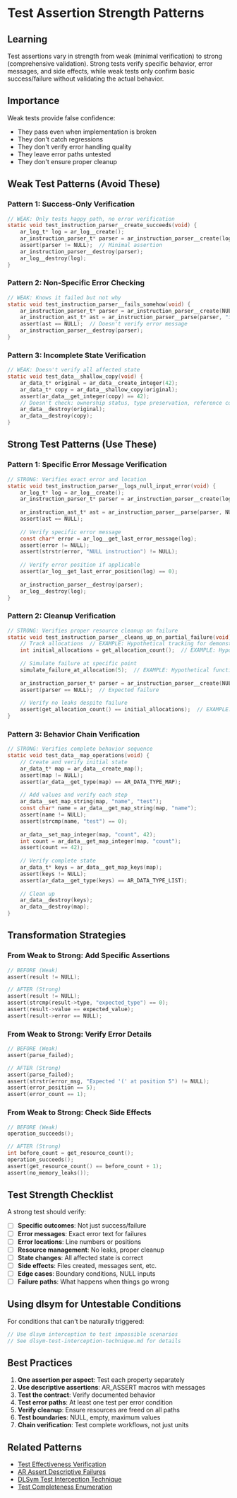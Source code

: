 # Test Assertion Strength Patterns

## Learning
Test assertions vary in strength from weak (minimal verification) to strong (comprehensive validation). Strong tests verify specific behavior, error messages, and side effects, while weak tests only confirm basic success/failure without validating the actual behavior.

## Importance
Weak tests provide false confidence:
- They pass even when implementation is broken
- They don't catch regressions
- They don't verify error handling quality
- They leave error paths untested
- They don't ensure proper cleanup

## Weak Test Patterns (Avoid These)

### Pattern 1: Success-Only Verification
```c
// WEAK: Only tests happy path, no error verification
static void test_instruction_parser__create_succeeds(void) {
    ar_log_t* log = ar_log__create();
    ar_instruction_parser_t* parser = ar_instruction_parser__create(log);
    assert(parser != NULL);  // Minimal assertion
    ar_instruction_parser__destroy(parser);
    ar_log__destroy(log);
}
```

### Pattern 2: Non-Specific Error Checking
```c
// WEAK: Knows it failed but not why
static void test_instruction_parser__fails_somehow(void) {
    ar_instruction_parser_t* parser = ar_instruction_parser__create(NULL);
    ar_instruction_ast_t* ast = ar_instruction_parser__parse(parser, "invalid", NULL);
    assert(ast == NULL);  // Doesn't verify error message
    ar_instruction_parser__destroy(parser);
}
```

### Pattern 3: Incomplete State Verification
```c
// WEAK: Doesn't verify all affected state
static void test_data__shallow_copy(void) {
    ar_data_t* original = ar_data__create_integer(42);
    ar_data_t* copy = ar_data__shallow_copy(original);
    assert(ar_data__get_integer(copy) == 42);
    // Doesn't check: ownership status, type preservation, reference counting
    ar_data__destroy(original);
    ar_data__destroy(copy);
}
```

## Strong Test Patterns (Use These)

### Pattern 1: Specific Error Message Verification
```c
// STRONG: Verifies exact error and location
static void test_instruction_parser__logs_null_input_error(void) {
    ar_log_t* log = ar_log__create();
    ar_instruction_parser_t* parser = ar_instruction_parser__create(log);
    
    ar_instruction_ast_t* ast = ar_instruction_parser__parse(parser, NULL, NULL);
    assert(ast == NULL);
    
    // Verify specific error message
    const char* error = ar_log__get_last_error_message(log);
    assert(error != NULL);
    assert(strstr(error, "NULL instruction") != NULL);
    
    // Verify error position if applicable
    assert(ar_log__get_last_error_position(log) == 0);
    
    ar_instruction_parser__destroy(parser);
    ar_log__destroy(log);
}
```

### Pattern 2: Cleanup Verification
```c
// STRONG: Verifies proper resource cleanup on failure
static void test_instruction_parser__cleans_up_on_partial_failure(void) {
    // Track allocations  // EXAMPLE: Hypothetical tracking for demonstration
    int initial_allocations = get_allocation_count();  // EXAMPLE: Hypothetical function
    
    // Simulate failure at specific point
    simulate_failure_at_allocation(5);  // EXAMPLE: Hypothetical function
    
    ar_instruction_parser_t* parser = ar_instruction_parser__create(NULL);
    assert(parser == NULL);  // Expected failure
    
    // Verify no leaks despite failure
    assert(get_allocation_count() == initial_allocations);  // EXAMPLE: Hypothetical function
}
```

### Pattern 3: Behavior Chain Verification
```c
// STRONG: Verifies complete behavior sequence
static void test_data__map_operations(void) {
    // Create and verify initial state
    ar_data_t* map = ar_data__create_map();
    assert(map != NULL);
    assert(ar_data__get_type(map) == AR_DATA_TYPE_MAP);
    
    // Add values and verify each step
    ar_data__set_map_string(map, "name", "test");
    const char* name = ar_data__get_map_string(map, "name");
    assert(name != NULL);
    assert(strcmp(name, "test") == 0);
    
    ar_data__set_map_integer(map, "count", 42);
    int count = ar_data__get_map_integer(map, "count");
    assert(count == 42);
    
    // Verify complete state
    ar_data_t* keys = ar_data__get_map_keys(map);
    assert(keys != NULL);
    assert(ar_data__get_type(keys) == AR_DATA_TYPE_LIST);
    
    // Clean up
    ar_data__destroy(keys);
    ar_data__destroy(map);
}
```

## Transformation Strategies

### From Weak to Strong: Add Specific Assertions
```c
// BEFORE (Weak)
assert(result != NULL);

// AFTER (Strong)
assert(result != NULL);
assert(strcmp(result->type, "expected_type") == 0);
assert(result->value == expected_value);
assert(result->error == NULL);
```

### From Weak to Strong: Verify Error Details
```c
// BEFORE (Weak)
assert(parse_failed);

// AFTER (Strong)
assert(parse_failed);
assert(strstr(error_msg, "Expected '(' at position 5") != NULL);
assert(error_position == 5);
assert(error_count == 1);
```

### From Weak to Strong: Check Side Effects
```c
// BEFORE (Weak)
operation_succeeds();

// AFTER (Strong)
int before_count = get_resource_count();
operation_succeeds();
assert(get_resource_count() == before_count + 1);
assert(no_memory_leaks());
```

## Test Strength Checklist

A strong test should verify:
- [ ] **Specific outcomes**: Not just success/failure
- [ ] **Error messages**: Exact error text for failures  
- [ ] **Error locations**: Line numbers or positions
- [ ] **Resource management**: No leaks, proper cleanup
- [ ] **State changes**: All affected state is correct
- [ ] **Side effects**: Files created, messages sent, etc.
- [ ] **Edge cases**: Boundary conditions, NULL inputs
- [ ] **Failure paths**: What happens when things go wrong

## Using dlsym for Untestable Conditions

For conditions that can't be naturally triggered:
```c
// Use dlsym interception to test impossible scenarios
// See dlsym-test-interception-technique.md for details
```

## Best Practices

1. **One assertion per aspect**: Test each property separately
2. **Use descriptive assertions**: AR_ASSERT macros with messages
3. **Test the contract**: Verify documented behavior
4. **Test error paths**: At least one test per error condition
5. **Verify cleanup**: Ensure resources are freed on all paths
6. **Test boundaries**: NULL, empty, maximum values
7. **Chain verification**: Test complete workflows, not just units

## Related Patterns
- [Test Effectiveness Verification](test-effectiveness-verification.md)
- [AR Assert Descriptive Failures](ar-assert-descriptive-failures.md)
- [DLSym Test Interception Technique](dlsym-test-interception-technique.md)
- [Test Completeness Enumeration](test-completeness-enumeration.md)